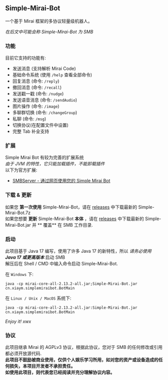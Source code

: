 ## Simple-Mirai-Bot
一个基于 Mirai 框架的多协议轻量级机器人。

*在后文中可能会称 Simple-Mirai-Bot 为 SMB*

### 功能
目前它支持的功能有:

- 发送消息 (支持解析 Mirai Code)
- 基础命令系统 (使用 `/help` 查看全部命令)
- 回复消息 (命令: `/reply`)
- 撤回消息 (命令: `/recall`)
- 发送戳一戳 (命令: `/nudge`)
- 发送语音消息 (命令: `/sendAudio`)
- 图片操作 (命令: `/image`)
- 多聊群切换 (命令: `/changeGroup`)
- 私聊 (命令: `/msg`)
- 切换协议(在配置文件中设置)
- 完整 Tab 补全支持

### 扩展

Simple Mirai Bot 有较为完善的扩展系统 <br>
*由于 JVM 的特性，它只能加载插件，不能卸载插件* <br>
以下为官方扩展:

- [SMBServer - 通过网页使用您的 Simple Mirai Bot](https://github.com/XIAYM-gh/SMB-Server)

### 下载 & 更新

如果您 **第一次使用** Simple-Mirai-Bot，请在 [releases](https://github.com/XIAYM-gh/Simple-Mirai-Bot/releases/latest/)
中下载最新的 Simple-Mirai-Bot.7z <br>
如果您想要 **更新** Simple-Mirai-Bot **本体**
，请在 [releases](https://github.com/XIAYM-gh/Simple-Mirai-Bot/releases/latest/) 中下载最新的 Simple-Mirai-Bot.jar 并 **
覆盖** 在 SMB 工作目录.

### 启动

此项目基于 Java 17 编写，使用了许多 Java 17 的新特性，所以 *请务必使用 **Java 17 或更高版本*** 启动 SMB <br>
解压后在 Shell / CMD 中输入命令启动 Simple-Mirai-Bot.

在 `Windows` 下:
```batch
java -cp mirai-core-all-2.13.2-all.jar;Simple-Mirai-Bot.jar cn.xiaym.simplemiraibot.BotMain
```

在 `Linux / Unix / MacOS` 系统下:
```shell
java -cp mirai-core-all-2.13.2-all.jar:Simple-Mirai-Bot.jar cn.xiaym.simplemiraibot.BotMain
```

*Enjoy it! xwx*

### 协议
此项目继承 Mirai 的 AGPLv3 协议，根据此协议，您对于 SMB 的任何修改或引用都必须开放源代码. <br>
**此项目不鼓励被商业使用，仅供个人娱乐学习所用，如对您的资产或设备造成的任何损失，本项目开发者不承担责任。** <br>
**如使用此项目，则代表您已经阅读并充分理解协议内容。**